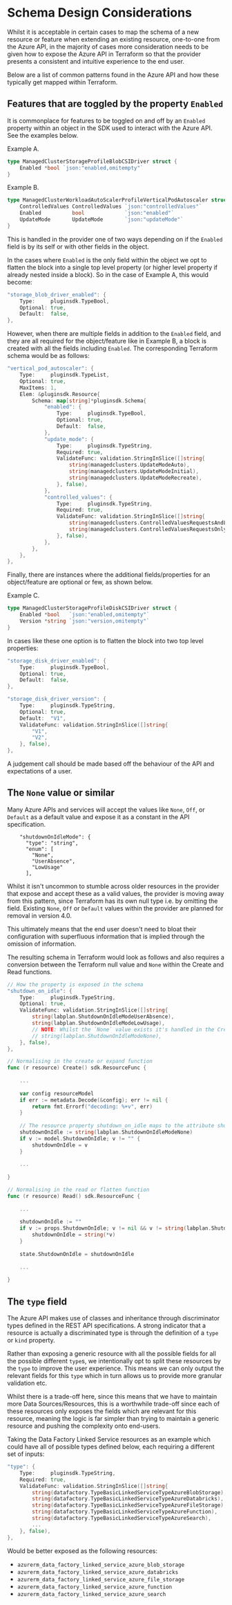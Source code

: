 # Schema Design Considerations

Whilst it is acceptable in certain cases to map the schema of a new resource or feature when extending an existing resource, one-to-one from the Azure API, in the majority of cases more consideration needs to be given how to expose the Azure API in Terraform so that the provider presents a consistent and intuitive experience to the end user.

Below are a list of common patterns found in the Azure API and how these typically get mapped within Terraform.

## Features that are toggled by the property `Enabled`

It is commonplace for features to be toggled on and off by an `Enabled` property within an object in the SDK used to interact with the Azure API. See the examples below.

Example A.
```go
type ManagedClusterStorageProfileBlobCSIDriver struct {
	Enabled *bool `json:"enabled,omitempty"`
}
```

Example B.
```go
type ManagedClusterWorkloadAutoScalerProfileVerticalPodAutoscaler struct {
	ControlledValues ControlledValues `json:"controlledValues"`
	Enabled          bool             `json:"enabled"`
	UpdateMode       UpdateMode       `json:"updateMode"`
}
```

This is handled in the provider one of two ways depending on if the `Enabled` field is by its self or with other fields in the object.

In the cases where `Enabled` is the only field within the object we opt to flatten the block into a single top level property (or higher level property if already nested inside a block). So in the case of Example A, this would become:

```go
"storage_blob_driver_enabled": {
    Type:     pluginsdk.TypeBool,
    Optional: true,
    Default:  false,
},
```

However, when there are multiple fields in addition to the `Enabled` field, and they are all required for the object/feature like in Example B, a block is created with all the fields including `Enabled`. The corresponding Terraform schema would be as follows:

```go
"vertical_pod_autoscaler": {
    Type:     pluginsdk.TypeList,
    Optional: true,
    MaxItems: 1,
    Elem: &pluginsdk.Resource{
        Schema: map[string]*pluginsdk.Schema{
            "enabled": {
                Type:     pluginsdk.TypeBool,
                Optional: true,
                Default:  false,
            },
            "update_mode": {
                Type:     pluginsdk.TypeString,
                Required: true,
                ValidateFunc: validation.StringInSlice([]string{
                    string(managedclusters.UpdateModeAuto),
                    string(managedclusters.UpdateModeInitial),
                    string(managedclusters.UpdateModeRecreate),
                }, false),
            },
            "controlled_values": {
                Type:     pluginsdk.TypeString,
                Required: true,
                ValidateFunc: validation.StringInSlice([]string{
                    string(managedclusters.ControlledValuesRequestsAndLimits),
                    string(managedclusters.ControlledValuesRequestsOnly),
                }, false),
            },
        },
    },
},
```

Finally, there are instances where the additional fields/properties for an object/feature are optional or few, as shown below.

Example C.
```go
type ManagedClusterStorageProfileDiskCSIDriver struct {
	Enabled *bool   `json:"enabled,omitempty"`
	Version *string `json:"version,omitempty"`
}
```

In cases like these one option is to flatten the block into two top level properties:

```go
"storage_disk_driver_enabled": {
    Type:     pluginsdk.TypeBool,
    Optional: true,
    Default:  false,
},

"storage_disk_driver_version": {
    Type:     pluginsdk.TypeString,
    Optional: true,
    Default:  "V1",
    ValidateFunc: validation.StringInSlice([]string{
        "V1",
        "V2",
    }, false),
},
```

A judgement call should be made based off the behaviour of the API and expectations of a user.

## The `None` value or similar

Many Azure APIs and services will accept the values like `None`, `Off`, or `Default` as a default value and expose it as a constant in the API specification. 

```
    "shutdownOnIdleMode": {
      "type": "string",
      "enum": [
        "None",
        "UserAbsence",
        "LowUsage"
      ],
```

Whilst it isn't uncommon to stumble across older resources in the provider that expose and accept these as a valid values, the provider is moving away from this pattern, since Terraform has its own null type i.e. by omitting the field. Existing `None`, `Off` or `Default` values within the provider are planned for removal in version 4.0.

This ultimately means that the end user doesn't need to bloat their configuration with superfluous information that is implied through the omission of information.

The resulting schema in Terraform would look as follows and also requires a conversion between the Terraform null value and `None` within the Create and Read functions.

```go
// How the property is exposed in the schema
"shutdown_on_idle": {
    Type:     pluginsdk.TypeString,
    Optional: true,
    ValidateFunc: validation.StringInSlice([]string{
        string(labplan.ShutdownOnIdleModeUserAbsence),
        string(labplan.ShutdownOnIdleModeLowUsage),
        // NOTE: Whilst the `None` value exists it's handled in the Create/Update and Read functions.
        // string(labplan.ShutdownOnIdleModeNone),
    }, false),
},

// Normalising in the create or expand function
func (r resource) Create() sdk.ResourceFunc {
	
	...
	
	var config resourceModel
	if err := metadata.Decode(&config); err != nil {
        return fmt.Errorf("decoding: %+v", err)
    }
	
	// The resource property shutdown_on_idle maps to the attribute shutdownOnIdle in the defined model for a typed resource in this example
	shutdownOnIdle := string(labplan.ShutdownOnIdleModeNone)
	if v := model.ShutdownOnIdle; v != "" {
		shutdownOnIdle = v
    }
	
	...
	
}

// Normalising in the read or flatten function
func (r resource) Read() sdk.ResourceFunc {
	
	...
	
	shutdownOnIdle := ""
	if v := props.ShutdownOnIdle; v != nil && v != string(labplan.ShutdownOnIdleModeNone) {
		shutdownOnIdle = string(*v)
    }
	
	state.ShutdownOnIdle = shutdownOnIdle
	
	...
	
}
```

## The `type` field

The Azure API makes use of classes and inheritance through discriminator types defined in the REST API specifications. A strong indicator that a resource is actually a discriminated type is through the definition of a `type` or `kind` property.

Rather than exposing a generic resource with all the possible fields for all the possible different `type`s, we intentionally opt to split these resources by the `type` to improve the user experience. This means we can only output the relevant fields for this `type` which in turn allows us to provide more granular validation etc.

Whilst there is a trade-off here, since this means that we have to maintain more Data Sources/Resources, this is a worthwhile trade-off since each of these resources only exposes the fields which are relevant for this resource, meaning the logic is far simpler than trying to maintain a generic resource and pushing the complexity onto end-users.

Taking the Data Factory Linked Service resources as an example which could have all of possible types defined below, each requiring a different set of inputs:

```go
"type": {
    Type:     pluginsdk.TypeString,
    Required: true,
    ValidateFunc: validation.StringInSlice([]string{
        string(datafactory.TypeBasicLinkedServiceTypeAzureBlobStorage),
        string(datafactory.TypeBasicLinkedServiceTypeAzureDatabricks),
        string(datafactory.TypeBasicLinkedServiceTypeAzureFileStorage),
        string(datafactory.TypeBasicLinkedServiceTypeAzureFunction),
        string(datafactory.TypeBasicLinkedServiceTypeAzureSearch),
		...
    }, false),
},
```

Would be better exposed as the following resources:

- `azurerm_data_factory_linked_service_azure_blob_storage`
- `azurerm_data_factory_linked_service_azure_databricks`
- `azurerm_data_factory_linked_service_azure_file_storage`
- `azurerm_data_factory_linked_service_azure_function`
- `azurerm_data_factory_linked_service_azure_search`

